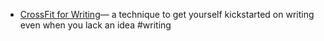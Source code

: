 - [CrossFit for Writing](https://www.roxinekee.com/blog/crossfit-for-writing-the-magical-way-to-get-writing-without-an-idea)— a technique to get yourself kickstarted on writing even when you lack an idea #writing